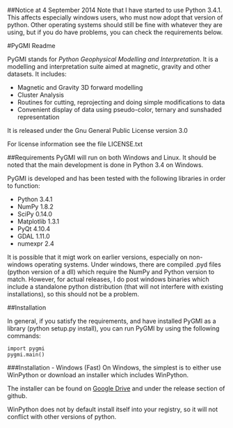 ##Notice at 4 September 2014
Note that I have started to use Python 3.4.1. This affects especially windows users, who must now adopt that version of python. Other operating systems should still be fine with whatever they are using, but if you do have problems, you can check the requirements below.

#PyGMI Readme

PyGMI stands for *Python Geophysical Modelling and Interpretation*. It is a modelling and interpretation suite aimed at magnetic, gravity and other datasets. It includes:
* Magnetic and Gravity 3D forward modelling
* Cluster Analysis
* Routines for cutting, reprojecting and doing simple modifications to data
* Convenient display of data using pseudo-color, ternary and sunshaded representation

It is released under the Gnu General Public License version 3.0

For license information see the file LICENSE.txt

##Requirements
PyGMI will run on both Windows and Linux. It should be noted that the main development is done in Python 3.4 on Windows.

PyGMI is developed and has been tested with the following libraries in order to function:

* Python 3.4.1
* NumPy 1.8.2
* SciPy 0.14.0
* Matplotlib 1.3.1
* PyQt 4.10.4
* GDAL 1.11.0
* numexpr 2.4

It is possible that it migt work on earlier versions, especially on non-windows operating systems. Under windows, there are compiled .pyd files (python version of a dll) which require the NumPy and Python version to match. However, for actual releases, I do post windows binaries which include a standalone python distribution (that will not interfere with existing installations), so this should not be a problem.

##Installation

In general, if you satisfy the requirements, and have installed PyGMI as a library (python setup.py install), you can run PyGMI by using the following commands:

	import pygmi
	pygmi.main()

###Installation - Windows (Fast)
On Windows, the simplest is to either use WinPython or download an installer which includes WinPython.

The installer can be found on [Google Drive](https://209f493642c7e79b2a878320662bfff73a2946cf.googledrive.com/host/0B6BP_95afhWzN01tZzh5VG1aNk0/) and under the release section of github.

WinPython does not by default install itself into your registry, so it will not conflict with other versions of python.
